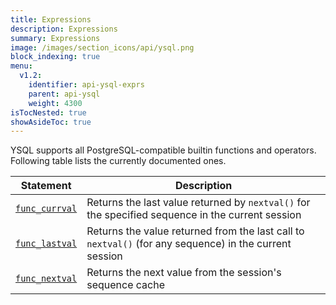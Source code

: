 ```yaml
---
title: Expressions
description: Expressions
summary: Expressions
image: /images/section_icons/api/ysql.png
block_indexing: true
menu:
  v1.2:
    identifier: api-ysql-exprs
    parent: api-ysql
    weight: 4300
isTocNested: true
showAsideToc: true
---
```


YSQL supports all PostgreSQL-compatible builtin functions and operators. Following table lists the currently documented ones.

| Statement | Description |
|-----------|-------------|
| [`func_currval`](func_currval) | Returns the last value returned by `nextval()` for the specified sequence in the current session |
| [`func_lastval`](func_lastval) | Returns the value returned from the last call to `nextval()` (for any sequence) in the current session|
| [`func_nextval`](func_nextval) | Returns the next value from the session's sequence cache |
